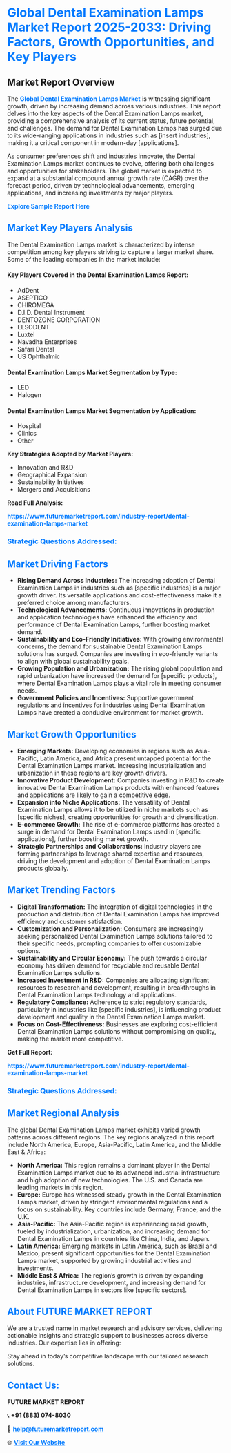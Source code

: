 <h1 style="color: #007BFF;">Global Dental Examination Lamps Market Report 2025-2033: Driving Factors, Growth Opportunities, and Key Players</h1>

<section id="overview">
<h2>Market Report Overview</h2>
<p>The <a href="https://www.futuremarketreport.com/industry-report/dental-examination-lamps-market" style="color: #007BFF; text-decoration: none;"><strong>Global Dental Examination Lamps Market</strong></a> is witnessing significant growth, driven by increasing demand across various industries. This report delves into the key aspects of the Dental Examination Lamps market, providing a comprehensive analysis of its current status, future potential, and challenges. The demand for Dental Examination Lamps has surged due to its wide-ranging applications in industries such as [insert industries], making it a critical component in modern-day [applications].</p>
<p>As consumer preferences shift and industries innovate, the Dental Examination Lamps market continues to evolve, offering both challenges and opportunities for stakeholders. The global market is expected to expand at a substantial compound annual growth rate (CAGR) over the forecast period, driven by technological advancements, emerging applications, and increasing investments by major players.</p>
</section>

<section id="overview">
<p><a href="https://www.futuremarketreport.com/request-sample/reportId=48518" style="color: #007BFF; text-decoration: none;"><strong>Explore Sample Report Here</strong></a></p>
</section>

<section id="key-players">
<h2 style="color: #007BFF;">Market Key Players Analysis</h2>
<p>The Dental Examination Lamps market is characterized by intense competition among key players striving to capture a larger market share. Some of the leading companies in the market include:</p>
<h4>Key Players Covered in the Dental Examination Lamps Report:</h4>
<ul><li>AdDent</li><li>ASEPTICO</li><li>CHIROMEGA</li><li>D.I.D. Dental Instrument</li><li>DENTOZONE CORPORATION</li><li>ELSODENT</li><li>Luxtel</li><li>Navadha Enterprises</li><li>Safari Dental</li><li>US Ophthalmic</li></ul>
<h4>Dental Examination Lamps Market Segmentation by Type:</h4>
<ul><li>LED</li><li>Halogen</li></ul>

<h4>Dental Examination Lamps Market Segmentation by Application:</h4>
<ul><li>Hospital</li><li>Clinics</li><li>Other</li></ul>
<p><strong>Key Strategies Adopted by Market Players:</strong></p>
<ul>
<li>Innovation and R&D</li>
<li>Geographical Expansion</li>
<li>Sustainability Initiatives</li>
<li>Mergers and Acquisitions</li>
</ul>
</section>

<section>
<p><strong>Read Full Analysis: </strong></p><a href="https://www.futuremarketreport.com/industry-report/dental-examination-lamps-market" style="color: #007BFF; text-decoration: none;"><strong>https://www.futuremarketreport.com/industry-report/dental-examination-lamps-market</strong></a>
<h3 style="color: #007BFF;">Strategic Questions Addressed:</h3>
</section>

<section id="driving-factors">
<h2 style="color: #007BFF;">Market Driving Factors</h2>
<ul>
<li><strong>Rising Demand Across Industries:</strong> The increasing adoption of Dental Examination Lamps in industries such as [specific industries] is a major growth driver. Its versatile applications and cost-effectiveness make it a preferred choice among manufacturers.</li>
<li><strong>Technological Advancements:</strong> Continuous innovations in production and application technologies have enhanced the efficiency and performance of Dental Examination Lamps, further boosting market demand.</li>
<li><strong>Sustainability and Eco-Friendly Initiatives:</strong> With growing environmental concerns, the demand for sustainable Dental Examination Lamps solutions has surged. Companies are investing in eco-friendly variants to align with global sustainability goals.</li>
<li><strong>Growing Population and Urbanization:</strong> The rising global population and rapid urbanization have increased the demand for [specific products], where Dental Examination Lamps plays a vital role in meeting consumer needs.</li>
<li><strong>Government Policies and Incentives:</strong> Supportive government regulations and incentives for industries using Dental Examination Lamps have created a conducive environment for market growth.</li>
</ul>
</section>

<section id="growth-opportunities">
<h2 style="color: #007BFF;">Market Growth Opportunities</h2>
<ul>
<li><strong>Emerging Markets:</strong> Developing economies in regions such as Asia-Pacific, Latin America, and Africa present untapped potential for the Dental Examination Lamps market. Increasing industrialization and urbanization in these regions are key growth drivers.</li>
<li><strong>Innovative Product Development:</strong> Companies investing in R&D to create innovative Dental Examination Lamps products with enhanced features and applications are likely to gain a competitive edge.</li>
<li><strong>Expansion into Niche Applications:</strong> The versatility of Dental Examination Lamps allows it to be utilized in niche markets such as [specific niches], creating opportunities for growth and diversification.</li>
<li><strong>E-commerce Growth:</strong> The rise of e-commerce platforms has created a surge in demand for Dental Examination Lamps used in [specific applications], further boosting market growth.</li>
<li><strong>Strategic Partnerships and Collaborations:</strong> Industry players are forming partnerships to leverage shared expertise and resources, driving the development and adoption of Dental Examination Lamps products globally.</li>
</ul>
</section>

<section id="trending-factors">
<h2 style="color: #007BFF;">Market Trending Factors</h2>
<ul>
<li><strong>Digital Transformation:</strong> The integration of digital technologies in the production and distribution of Dental Examination Lamps has improved efficiency and customer satisfaction.</li>
<li><strong>Customization and Personalization:</strong> Consumers are increasingly seeking personalized Dental Examination Lamps solutions tailored to their specific needs, prompting companies to offer customizable options.</li>
<li><strong>Sustainability and Circular Economy:</strong> The push towards a circular economy has driven demand for recyclable and reusable Dental Examination Lamps solutions.</li>
<li><strong>Increased Investment in R&D:</strong> Companies are allocating significant resources to research and development, resulting in breakthroughs in Dental Examination Lamps technology and applications.</li>
<li><strong>Regulatory Compliance:</strong> Adherence to strict regulatory standards, particularly in industries like [specific industries], is influencing product development and quality in the Dental Examination Lamps market.</li>
<li><strong>Focus on Cost-Effectiveness:</strong> Businesses are exploring cost-efficient Dental Examination Lamps solutions without compromising on quality, making the market more competitive.</li>
</ul>
</section>

<section>
<p><strong>Get Full Report: </strong></p><a href="https://www.futuremarketreport.com/industry-report/dental-examination-lamps-market" style="color: #007BFF; text-decoration: none;"><strong>https://www.futuremarketreport.com/industry-report/dental-examination-lamps-market</strong></a>
<h3 style="color: #007BFF;">Strategic Questions Addressed:</h3>
</section>


<section id="regional-analysis">
<h2 style="color: #007BFF;">Market Regional Analysis</h2>
<p>The global Dental Examination Lamps market exhibits varied growth patterns across different regions. The key regions analyzed in this report include North America, Europe, Asia-Pacific, Latin America, and the Middle East & Africa:</p>
<ul>
<li><strong>North America:</strong> This region remains a dominant player in the Dental Examination Lamps market due to its advanced industrial infrastructure and high adoption of new technologies. The U.S. and Canada are leading markets in this region.</li>
<li><strong>Europe:</strong> Europe has witnessed steady growth in the Dental Examination Lamps market, driven by stringent environmental regulations and a focus on sustainability. Key countries include Germany, France, and the U.K.</li>
<li><strong>Asia-Pacific:</strong> The Asia-Pacific region is experiencing rapid growth, fueled by industrialization, urbanization, and increasing demand for Dental Examination Lamps in countries like China, India, and Japan.</li>
<li><strong>Latin America:</strong> Emerging markets in Latin America, such as Brazil and Mexico, present significant opportunities for the Dental Examination Lamps market, supported by growing industrial activities and investments.</li>
<li><strong>Middle East & Africa:</strong> The region’s growth is driven by expanding industries, infrastructure development, and increasing demand for Dental Examination Lamps in sectors like [specific sectors].</li>
</ul>
</section>

<footer>
<h2 style="color: #007BFF;">About FUTURE MARKET REPORT</h2>
<p>We are a trusted name in market research and advisory services, delivering actionable insights and strategic support to businesses across diverse industries. Our expertise lies in offering:</p>

<p>Stay ahead in today’s competitive landscape with our tailored research solutions.</p>

<h2 style="color: #007BFF;">Contact Us:</h2>
<p><strong>FUTURE MARKET REPORT</strong></p>
<p>📞 <strong>+91 (883) 074-8030</strong></p>
<p>📧 <strong><a href="mailto:help@futuremarketreport.com" style="color: #007BFF;">help@futuremarketreport.com</a></strong></p>
<p>🌐 <strong><a href="https://www.futuremarketreport.com/" style="color: #007BFF;">Visit Our Website</a></strong></p>
</footer>